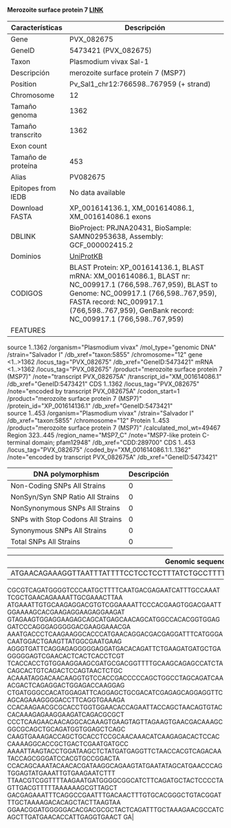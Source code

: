 #### Merozoite surface protein 7 [LINK](https://www.ncbi.nlm.nih.gov/gene/5473421) 

| **Características** | **Descripción** |
| ------ | ----------- |
| Gene|	PVX_082675 |
|GeneID| 5473421 (PVX_082675)	|
| Taxon | Plasmodium vivax Sal-1  |
| Descripción |merozoite surface protein 7 (MSP7)  |
| Position |Pv_Sal1_chr12:766598..767959 (+ strand) |
| Chromosome  | 12 |
| Tamaño genoma|1362  |
| Tamaño transcrito |  1362 |
| Exon count |  |
| Tamaño de proteína |	453|
| Alias| PV082675  |
| Epitopes from IEDB | No data available |
| Download FASTA |XP_001614136.1, XM_001614086.1, XM_001614086.1 exons|
|DBLINK|  BioProject: PRJNA20431, BioSample: SAMN02953638, Assembly: GCF_000002415.2 |
|Dominios| [UniProtKB]() |
|CODIGOS|BLAST Protein: 	XP_001614136.1, BLAST mRNA: 	XM_001614086.1, BLAST nr: 	NC_009917.1 (766,598..767,959), BLAST to Genome: 	NC_009917.1 (766,598..767,959), FASTA record: 	NC_009917.1 (766,598..767,959), GenBank record: 	NC_009917.1 (766,598..767,959)|
|FEATURES|    
source          1..1362
                     /organism="Plasmodium vivax"
                     /mol_type="genomic DNA"
                     /strain="Salvador I"
                     /db_xref="taxon:5855"
                     /chromosome="12"
     gene            <1..>1362
                     /locus_tag="PVX_082675"
                     /db_xref="GeneID:5473421"
     mRNA            <1..>1362
                     /locus_tag="PVX_082675"
                     /product="merozoite surface protein 7 (MSP7)"
                     /note="transcript PVX_082675A"
                     /transcript_id="XM_001614086.1"
                     /db_xref="GeneID:5473421"
     CDS             1..1362
                     /locus_tag="PVX_082675"
                     /note="encoded by transcript PVX_082675A"
                     /codon_start=1
                     /product="merozoite surface protein 7 (MSP7)"
                     /protein_id="XP_001614136.1"
                     /db_xref="GeneID:5473421"      
   source          1..453
                     /organism="Plasmodium vivax"
                     /strain="Salvador I"
                     /db_xref="taxon:5855"
                     /chromosome="12"
     Protein         1..453
                     /product="merozoite surface protein 7 (MSP7)"
                     /calculated_mol_wt=49467
     Region          323..445
                     /region_name="MSP7_C"
                     /note="MSP7-like protein C-terminal domain; pfam12948"
                     /db_xref="CDD:289700"
     CDS             1..453
                     /locus_tag="PVX_082675"
                     /coded_by="XM_001614086.1:1..1362"
                     /note="encoded by transcript PVX_082675A"
                     /db_xref="GeneID:5473421"


| DNA polymorphism  | Descripción |
| ------ | ----------- |
| Non-Coding SNPs All Strains | 0 |
| NonSyn/Syn SNP Ratio All Strains  | 0 |
| NonSynonymous SNPs All Strains  | 0 |
| SNPs with Stop Codons All Strains  | 0 |
| Synonymous SNPs All Strains  | 0 |
| Total SNPs All Strains | 0|


| Genomic sequence|
| ------ |
| ATGAACAGAAAGGTTAATTTATTTTCCTCCTCCTTTATCTGCCTTTTCCTGCTGGCGCAACGTCCAACATGGGGTGCAGA
CGCGTCAGATGGGGTCCCAATGCTTTTCAATGACGAGAATCATTTGCCAAATTCGCTGAACAGAAAATTGCGAAACTTAA
ATGAAATTGTGCAAGAGGACGTGTCGGAAAATTCCCACGAAGTGGACGAATTGGAAAAGCACGAAGAGGAAGAGGAAGAT
GTAGAAGTGGAGGAAGAGCAGCATGAGCAACAGCATGGCCACACGGTGGAGGATCCCAGGGAGGGGGACGAAGGAAACGA
AAATGACCCTCAAGAAGGCACCCATGAACAGGACGACGAGGATTTCATGGGACAATGGACTGAAGTTATGGCGAATGAAG
AGGGTGATTCAGGAGAGGGGGAGGATGACACAGATTCTGAAGATGATGCTGAGGGGGAGTCGAACACTCACTCACCTCGT
TCACCACCTGTGGAAGGAAGCGATGCGACGGTTTTGCAAGCAGAGCCATCTACAGCACTGTCAGACTCCAGTAACTCTGC
ACAAATAGGACAACAAGGTGTCCACCGACCCCCAGCTGGCCTAGCAGATCAAACGACTCAGAGGACTGGAGACCAAGGAG
CTGATGGGCCACATGGAGATTCAGGAGCTGCGACATCGAGAGCAGGAGGTTCAGCAGAAAGGGGACCTTCAGGTGAAAGA
CCACAAGAACGCGCACCTGGTGGAACACCAGAATTACCAGCTAACAGTGTACCACAAAGAGAAGGAAGATCAGACGCGCT
CCCTCAAGAACAACAGGCACAAAGTGAAGTAGTTAGAAGTGAACGACAAAGCGGCGCAGCTGCAGATGGTGGAGCTCAGC
CAAGTGAAAGACCAGCTGCACCTCCGCAACAAACATCAAGAGACACTCCACCAAAAGGCACCGCTGACTCGAATGATGCC
AAAATTAAGTACCTGGATAAGCTCTATGATGAGGTTCTAACCACGTCAGACAATACCAGCGGGATCCACGTGCCGGACTA
CCACAGCAAATACAACACGATAAGGCAGAAGTATGAATATAGCATGAACCCAGTGGAGTATGAAATTGTGAAGAATCTTT
TTAACGTCGGTTTTAAGAATGATGGGGCGGCATCTTCAGATGCTACTCCCCTAGTTGACGTTTTTAAAAAAGCGTTAGCT
GACGAGAAATTTCAGGCCGAATTTGACAACTTTGTGCACGGGCTGTACGGATTTGCTAAAAGACACAGCTACTTAAGTAA
GGAACGGATGGGGGACACGACGCGCTACTCAGATTTGCTAAAGAACGCCATCAGCTTGATGAACACCATTGAGGTGAACT
GA|
